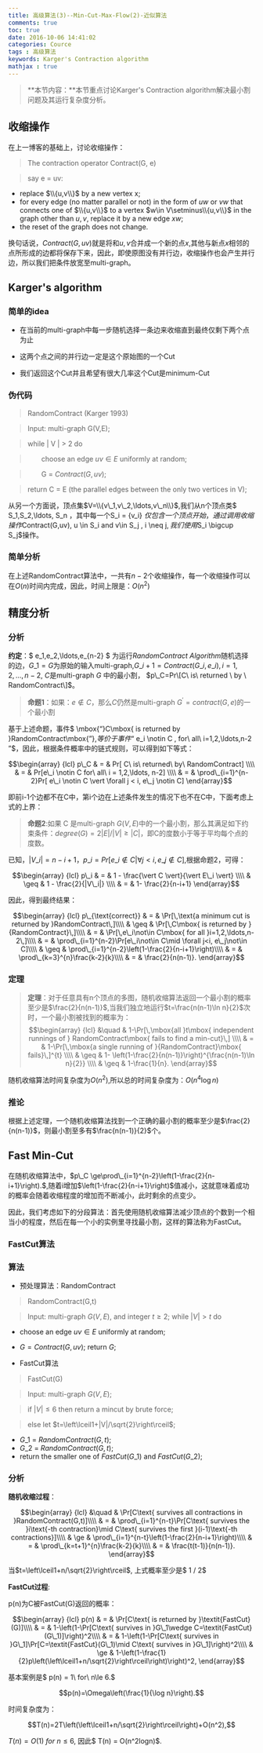```yaml
---
title: 高级算法(3)--Min-Cut-Max-Flow(2)-近似算法
comments: true
toc: true
date: 2016-10-06 14:41:02
categories: Cource
tags : 高级算法
keywords: Karger's Contraction algorithm
mathjax : true
---
```


>**本节内容：**本节重点讨论Karger's Contraction algorithm解决最小割问题及其运行复杂度分析。

<!-- more -->

## 收缩操作

在上一博客的基础上，讨论收缩操作：

> The contraction operator Contract(G, e)

>  say e = uv:
- replace $\\{u,v\\}$ by a new vertex x;
- for every edge (no matter parallel or not) in the form of $uw$ or $vw$ that connects one of $\\{u,v\\}$ to a vertex $w\in V\setminus\\{u,v\\}$ in the graph other than $u,v$, replace it by a new edge $xw$;
- the reset of the graph does not change.

换句话说，$Contract(G, uv)$就是将和$u,v$合并成一个新的点$x$,其他与新点$x$相邻的点所形成的边都将保存下来，因此，即使原图没有并行边，收缩操作也会产生并行边，所以我们把条件放宽至multi-graph。

## Karger's algorithm

### 简单的idea

- 在当前的multi-graph中每一步随机选择一条边来收缩直到最终仅剩下两个点为止

- 这两个点之间的并行边一定是这个原始图的一个Cut

- 我们返回这个Cut并且希望有很大几率这个Cut是minimum-Cut

### 伪代码

> RandomContract (Karger 1993)

> Input: multi-graph G(V,E);

> while | V | > 2 do

> &emsp;&emsp;choose an edge ${uv}\in E$ uniformly at random;

> &emsp;&emsp;G = $Contract(G,uv)$;

> return C = E (the parallel edges between the only two vertices in V);

从另一个方面说，顶点集$V=\\{v\_1,v\_2,\ldots,v\_n\\}$,我们从n个顶点类$ S\_1,S\_2,\ldots, S\_n ，其中每一个S\_i = {v\_i} $仅包含一个顶点开始，通过调用收缩操作$Contract(G,uv),  u \in S\_i and v\in S\_j , i \neq j$, 我们使用$S\_i \bigcup S\_j$操作。

### 简单分析

在上述RandomContract算法中，一共有$n-2$个收缩操作，每一个收缩操作可以在$O(n)$时间内完成，因此，时间上限是：$O(n^2)$

## 精度分析

### 分析

**约定**：$ e\_1,e\_2,\ldots,e\_{n-2} $ 为运行*RandomContract Algorithm*随机选择的边，$G\_1 = G$为原始的输入multi-graph,$G\_{i + 1} = Contract(G\_i,e\_i) ,i = 1,2, \ldots, n-2$, $C$是multi-graph $G$ 中的最小割， $p\_C=Pr\[C\ is\  returned \  by \  RandomContract\]$。

> **命题1**：如果：$e \notin C$，那么$C$仍然是multi-graph $G^{'} = contract(G,e)$的一个最小割

基于上述命题，事件$ \mbox{“}C\mbox{ is returned by }RandomContract\mbox{”}\,$等价于事件$“ e\_i \notin C , for\ all\ i=1,2,\ldots,n-2 ”$，因此，根据条件概率中的链式规则，可以得到如下等式：

$$\begin{array} {lcl}
p\_C  & = & Pr[ C\ is\ returned\ by\ RandomContract] \\\\
      & = & Pr[e\_i \notin C for\ all\ i = 1,2,\ldots, n-2] \\\\
      & = & \prod\_{i=1}^{n-2}Pr[ e\_i \notin C \vert \forall j < i, e\_j \notin C]
\end{array}$$

即前i-1个边都不在C中，第i个边在上述条件发生的情况下也不在C中，下面考虑上式的上界：

> **命题2**:如果 C 是multi-graph $G(V,E)$中的一个最小割，那么其满足如下约束条件：$degree(G)=2|E|/|V| \geq |C|$，即C的度数小于等于平均每个点的度数。

已知，$|V\_i| = n -i +1， p\_i = Pr[e\_i \notin C \vert \forall j < i, e\_j \notin C]$,根据命题2，可得：

$$\begin{array} {lcl}
p\_i  & = & 1 - \frac{\vert C \vert}{\vert E\_i \vert} \\\\
      & \geq & 1 - \frac{2}{|V\_i|} \\\\
      & = & 1- \frac{2}{n-i+1}
\end{array}$$

因此，得到最终结果：

$$\begin{array} {lcl}
p\_{\text{correct}} & = & \Pr[\,\text{a minimum cut is returned by }RandomContract\,]\\\\
                    & \geq & \Pr[\,C\mbox{ is returned by }{RandomContract}\,]\\\\
                    & = & \Pr[\,e\_i\not\in C\mbox{ for all }i=1,2,\ldots,n-2\,]\\\\
                    & = & \prod\_{i=1}^{n-2}\Pr[e\_i\not\in C\mid \forall j<i, e\_j\not\in C]\\\\
                    & \geq & \prod\_{i=1}^{n-2}\left(1-\frac{2}{n-i+1}\right)\\\\
                    & = & \prod\_{k=3}^{n}\frac{k-2}{k}\\\\
                    & = & \frac{2}{n(n-1)}.
\end{array}$$

### 定理

> **定理**：对于任意具有n个顶点的多图，随机收缩算法返回一个最小割的概率至少是$\frac{2}{n(n-1)}$,当我们独立地运行$t=\frac{n(n-1)\ln n}{2}$次时，一个最小割被找到的概率为：
$$\begin{array} {lcl}
&\quad & 1-\Pr[\,\mbox{all }t\mbox{ independent runnings of } RandomContract\mbox{ fails to find a min-cut}\,] \\\\
& = & 1-\Pr[\,\mbox{a single running of }{RandomContract}\mbox{ fails}\,]^{t} \\\\
& \geq & 1- \left(1-\frac{2}{n(n-1)}\right)^{\frac{n(n-1)\ln n}{2}} \\\\
& \geq & 1-\frac{1}{n}.
\end{array}$$

随机收缩算法时间复杂度为$O(n^2)$,所以总的时间复杂度为：$O(n^4\log n)$

### 推论

根据上述定理，一个随机收缩算法找到一个正确的最小割的概率至少是$\frac{2}{n(n-1)}$，则最小割至多有$\frac{n(n-1)}{2}$个。

## Fast Min-Cut

在随机收缩算法中，$p\_C \ge\prod\_{i=1}^{n-2}\left(1-\frac{2}{n-i+1}\right).$,随着i增加$\left(1-\frac{2}{n-i+1}\right)$值减小，这就意味着成功的概率会随着收缩程度的增加而不断减小，此时剩余的点变少。

因此，我们考虑如下的分段算法：首先使用随机收缩算法减少顶点的个数到一个相当小的程度，然后在每一个小的实例里寻找最小割，这样的算法称为FastCut。

### FastCut算法

### 算法

- 预处理算法：RandomContract

>RandomContract(G,t)

>Input: multi-graph $G(V,E)$, and integer $t \ge 2$;
while $| V | > t$ do
  - choose an edge ${uv}\in E$ uniformly at random;
  - $G = Contract(G,uv)$;
return $G$;

- FastCut算法

>FastCut(G)

>Input: multi-graph $G(V,E)$;

>if $|V|\le 6$ then return a mincut by brute force;

>else let $t=\left\lceil1+|V|/\sqrt{2}\right\rceil$;
- $G\_1$ = $RandomContract(G,t)$;
- $G\_2$ = $RandomContract(G,t)$;
- return the smaller one of $FastCut(G\_1)$ and $FastCut(G\_2)$;

### 分析

**随机收缩过程**：

$$\begin{array} {lcl}
&\quad & \Pr[C\text{ survives all contractions in }RandomContract(G,t)]\\\\
& = & \prod\_{i=1}^{n-t}\Pr[C\text{ survives the }i\text{-th contraction}\mid C\text{ survives the first }(i-1)\text{-th contractions}]\\\\
& \ge & \prod\_{i=1}^{n-t}\left(1-\frac{2}{n-i+1}\right)\\\\
& = & \prod\_{k=t+1}^{n}\frac{k-2}{k}\\\\
& = & \frac{t(t-1)}{n(n-1)}.
\end{array}$$

当$t=\left\lceil1+n/\sqrt{2}\right\rceil$, 上式概率至少是$ 1 / 2$

**FastCut过程**:

p(n)为C被FastCut(G)返回的概率：

$$\begin{array} {lcl}
p(n) & = & \Pr[C\text{ is returned by }\textit{FastCut}(G)]\\\\
     & = & 1-\left(1-\Pr[C\text{ survives in }G\_1\wedge C=\textit{FastCut}(G\_1)]\right)^2\\\\
     & = & 1-\left(1-\Pr[C\text{ survives in }G\_1]\Pr[C=\textit{FastCut}(G\_1)\mid C\text{ survives in }G\_1]\right)^2\\\\
     & \ge & 1-\left(1-\frac{1}{2}p\left(\left\lceil1+n/\sqrt{2}\right\rceil\right)\right)^2,
\end{array}$$

基本案例是$ p(n) = 1\ for\ n\le 6.$

$$p(n)=\Omega\left(\frac{1}{\log n}\right).$$

时间复杂度为：

$$T(n)=2T\left(\left\lceil1+n/\sqrt{2}\right\rceil\right)+O(n^2),$$

$T(n) = O(1)\ for\ n\le 6$, 因此$ T(n) = O(n^2logn)$.

